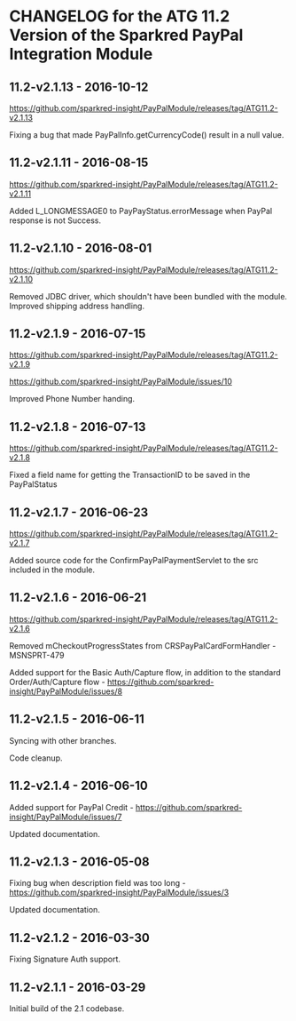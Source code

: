 # CHANGELOG for the ATG 11.2 Version of the Sparkred PayPal Integration Module

##	11.2-v2.1.13 - 2016-10-12
https://github.com/sparkred-insight/PayPalModule/releases/tag/ATG11.2-v2.1.13

Fixing a bug that made PayPalInfo.getCurrencyCode() result in a null value.

##	11.2-v2.1.11 - 2016-08-15
https://github.com/sparkred-insight/PayPalModule/releases/tag/ATG11.2-v2.1.11

Added L_LONGMESSAGE0 to PayPayStatus.errorMessage when PayPal response is not Success.

##	11.2-v2.1.10 - 2016-08-01
https://github.com/sparkred-insight/PayPalModule/releases/tag/ATG11.2-v2.1.10

Removed JDBC driver, which shouldn't have been bundled with the module.
Improved shipping address handling.

##	11.2-v2.1.9 - 2016-07-15
https://github.com/sparkred-insight/PayPalModule/releases/tag/ATG11.2-v2.1.9

https://github.com/sparkred-insight/PayPalModule/issues/10

Improved Phone Number handing.

##	11.2-v2.1.8 - 2016-07-13
https://github.com/sparkred-insight/PayPalModule/releases/tag/ATG11.2-v2.1.8

Fixed a field name for getting the TransactionID to be saved in the PayPalStatus


##	11.2-v2.1.7 - 2016-06-23
https://github.com/sparkred-insight/PayPalModule/releases/tag/ATG11.2-v2.1.7

Added source code for the ConfirmPayPalPaymentServlet to the src included in the module.


##	11.2-v2.1.6 - 2016-06-21
https://github.com/sparkred-insight/PayPalModule/releases/tag/ATG11.2-v2.1.6

Removed mCheckoutProgressStates from CRSPayPalCardFormHandler - MSNSPRT-479

Added support for the Basic Auth/Capture flow, in addition to the standard Order/Auth/Capture flow - https://github.com/sparkred-insight/PayPalModule/issues/8



##	11.2-v2.1.5 - 2016-06-11

Syncing with other branches.

Code cleanup.


##	11.2-v2.1.4 - 2016-06-10

Added support for PayPal Credit - https://github.com/sparkred-insight/PayPalModule/issues/7

Updated documentation.


##	11.2-v2.1.3 - 2016-05-08

Fixing bug when description field was too long - https://github.com/sparkred-insight/PayPalModule/issues/3

Updated documentation.

##	11.2-v2.1.2 - 2016-03-30

Fixing Signature Auth support.



##	11.2-v2.1.1 - 2016-03-29

Initial build of the 2.1 codebase.

